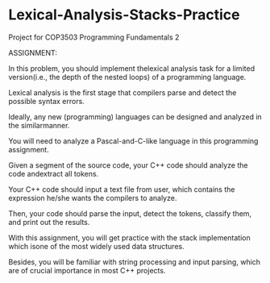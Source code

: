 # Lexical-Analysis-Stacks-Practice
Project for COP3503 Programming Fundamentals 2

ASSIGNMENT: 

In this problem, you should implement thelexical  analysis task for a limited version(i.e., the depth of the nested loops) of a programming language. 

Lexical analysis is the first stage that compilers parse and detect the possible syntax errors. 

Ideally, any new (programming) languages can be designed and analyzed in the similarmanner.   

You will need to analyze a Pascal-and-C-like language in this programming assignment.

Given a segment of the source code, your C++ code should analyze the code andextract all tokens.

Your C++ code should input a text file from user, which contains the expression he/she wants the compilers to analyze. 

Then, your code should parse the input, detect the tokens, classify them, and print out the results.

With this assignment, you will get practice with the stack implementation which isone of the most widely used data structures. 

Besides, you will be familiar with string processing and input parsing, which are of crucial importance in most C++ projects.

